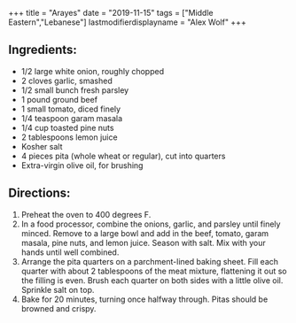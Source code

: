 +++
title = "Arayes"
date = "2019-11-15"
tags = ["Middle Eastern","Lebanese"]
lastmodifierdisplayname = "Alex Wolf"
+++

## Ingredients:

* 1/2 large white onion, roughly chopped
* 2 cloves garlic, smashed
* 1/2 small bunch fresh parsley
* 1 pound ground beef
* 1 small tomato, diced finely
* 1/4 teaspoon garam masala
* 1/4 cup toasted pine nuts
* 2 tablespoons lemon juice
* Kosher salt
* 4 pieces pita (whole wheat or regular), cut into quarters
* Extra-virgin olive oil, for brushing

## Directions:

1. Preheat the oven to 400 degrees F.
2. In a food processor, combine the onions, garlic, and parsley until finely minced. Remove to a large bowl and add in the beef, tomato, garam masala, pine nuts, and lemon juice. Season with salt. Mix with your hands until well combined.
3. Arrange the pita quarters on a parchment-lined baking sheet. Fill each quarter with about 2 tablespoons of the meat mixture, flattening it out so the filling is even. Brush each quarter on both sides with a little olive oil. Sprinkle salt on top.
4. Bake for 20 minutes, turning once halfway through. Pitas should be browned and crispy.
